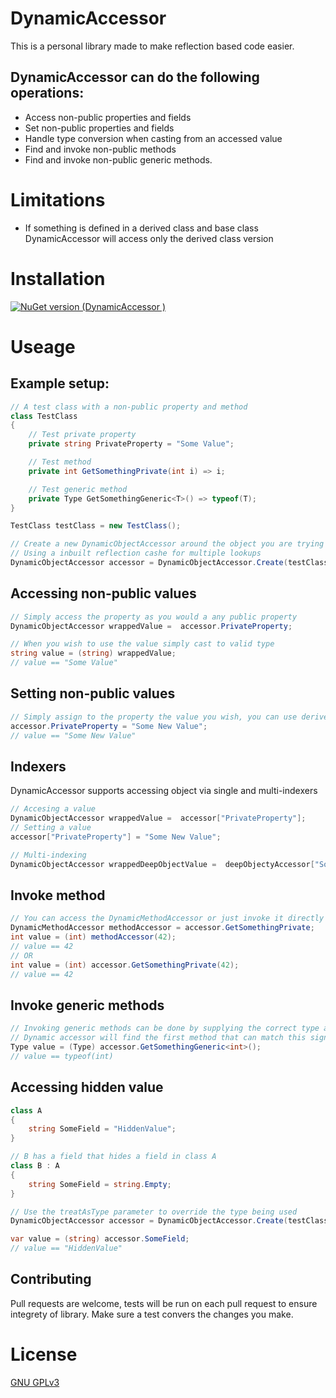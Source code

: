 # DynamicAccessor

This is a personal library made to make reflection based code easier.

## DynamicAccessor can do the following operations:
- Access non-public properties and fields
- Set non-public properties and fields
- Handle type conversion when casting from an accessed value
- Find and invoke non-public methods
- Find and invoke non-public generic methods.

# Limitations
- If something is defined in a derived class and base class DynamicAccessor will access only the derived class version

# Installation

[![NuGet version (DynamicAccessor )](https://img.shields.io/nuget/v/DynamicAccessor.svg?style=flat-square)](https://www.nuget.org/packages/DynamicAccessor/)

# Useage

## Example setup:
```cs
// A test class with a non-public property and method
class TestClass
{
    // Test private property
    private string PrivateProperty = "Some Value";

    // Test method
    private int GetSomethingPrivate(int i) => i;

    // Test generic method
    private Type GetSomethingGeneric<T>() => typeof(T);
}

TestClass testClass = new TestClass();

// Create a new DynamicObjectAccessor around the object you are trying to access
// Using a inbuilt reflection cashe for multiple lookups
DynamicObjectAccessor accessor = DynamicObjectAccessor.Create(testClass, useCache: true);
```

## Accessing non-public values
```cs
// Simply access the property as you would a any public property
DynamicObjectAccessor wrappedValue =  accessor.PrivateProperty;

// When you wish to use the value simply cast to valid type
string value = (string) wrappedValue;
// value == "Some Value"
```

## Setting non-public values
```cs
// Simply assign to the property the value you wish, you can use derived types
accessor.PrivateProperty = "Some New Value";
// value == "Some New Value"
```

## Indexers
DynamicAccessor supports accessing object via single and multi-indexers
```cs
// Accesing a value
DynamicObjectAccessor wrappedValue =  accessor["PrivateProperty"];
// Setting a value
accessor["PrivateProperty"] = "Some New Value";

// Multi-indexing
DynamicObjectAccessor wrappedDeepObjectValue =  deepObjectyAccessor["SomeField", "SomeFieldIndexChild"];
```

## Invoke method
```cs
// You can access the DynamicMethodAccessor or just invoke it directly like any other method
DynamicMethodAccessor methodAccessor = accessor.GetSomethingPrivate;
int value = (int) methodAccessor(42);
// value == 42
// OR
int value = (int) accessor.GetSomethingPrivate(42);
// value == 42
```

## Invoke generic methods
```cs
// Invoking generic methods can be done by supplying the correct type arguments
// Dynamic accessor will find the first method that can match this signature
Type value = (Type) accessor.GetSomethingGeneric<int>();
// value == typeof(int)
```

## Accessing hidden value
```cs
class A
{
    string SomeField = "HiddenValue";
}

// B has a field that hides a field in class A
class B : A
{
    string SomeField = string.Empty;
}

// Use the treatAsType parameter to override the type being used
DynamicObjectAccessor accessor = DynamicObjectAccessor.Create(testClass, useCache: true, treatAsType: typeof(A));

var value = (string) accessor.SomeField;
// value == "HiddenValue"
```

## Contributing
Pull requests are welcome, tests will be run on each pull request to ensure integrety of library. 
Make sure a test convers the changes you make.

# License
[GNU GPLv3](https://choosealicense.com/licenses/gpl-3.0/)